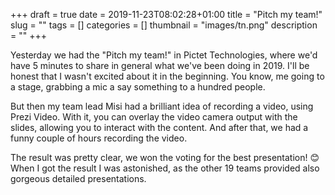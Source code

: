 +++ 
draft = true
date = 2019-11-23T08:02:28+01:00
title = "Pitch my team!"
slug = "" 
tags = []
categories = []
thumbnail = "images/tn.png"
description = ""
+++

Yesterday we had the "Pitch my team!" in Pictet Technologies, where we'd have 5 minutes to share in general what we've been doing in 2019. I'll be honest that I wasn't excited about it in the beginning. You know, me going to a stage, grabbing a mic a say something to a hundred people.

But then my team lead Misi had a brilliant idea of recording a video, using Prezi Video. With it, you can overlay the video camera output with the slides, allowing you to interact with the content. And after that, we had a funny couple of hours recording the video.

The result was pretty clear, we won the voting for the best presentation! :blush: When I got the result I was astonished, as the other 19 teams provided also gorgeous detailed presentations.

